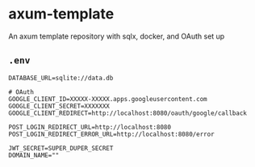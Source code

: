 # axum-template
An axum template repository with sqlx, docker, and OAuth set up

## `.env`
```dotenv
DATABASE_URL=sqlite://data.db

# OAuth
GOOGLE_CLIENT_ID=XXXXX-XXXXX.apps.googleusercontent.com
GOOGLE_CLIENT_SECRET=XXXXXXX
GOOGLE_CLIENT_REDIRECT=http://localhost:8080/oauth/google/callback

POST_LOGIN_REDIRECT_URL=http://localhost:8080
POST_LOGIN_REDIRECT_ERROR_URL=http://localhost:8080/error

JWT_SECRET=SUPER_DUPER_SECRET
DOMAIN_NAME=""
```

